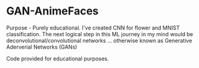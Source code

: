 # GAN-AnimeFaces
 
Purpose - Purely educational. I've created CNN for flower and MNIST classification.
The next logical step in this ML journey in my mind would be deconvolutional/convolutional networks ... otherwise known as Generative Aderverial Networks (GANs)

Code provided for educational purposes.

